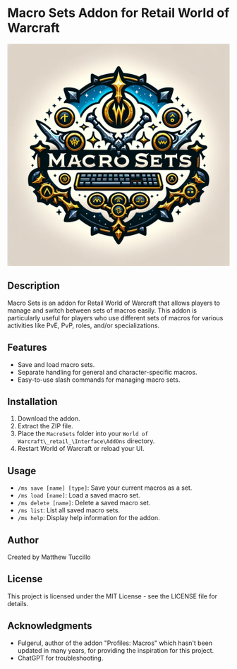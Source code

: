 # Macro Sets Addon for Retail World of Warcraft

![Macro Sets Logo](/Media/Textures/LogoAddon.png)

## Description

Macro Sets is an addon for Retail World of Warcraft that allows players to manage and switch between sets of macros easily. This addon is particularly useful for players who use different sets of macros for various activities like PvE, PvP, roles, and/or specializations.

## Features

- Save and load macro sets.
- Separate handling for general and character-specific macros.
- Easy-to-use slash commands for managing macro sets.

## Installation

1. Download the addon.
2. Extract the ZIP file.
3. Place the `MacroSets` folder into your `World of Warcraft\_retail_\Interface\AddOns` directory.
4. Restart World of Warcraft or reload your UI.

## Usage

- `/ms save [name] [type]`: Save your current macros as a set.
- `/ms load [name]`: Load a saved macro set.
- `/ms delete [name]`: Delete a saved macro set.
- `/ms list`: List all saved macro sets.
- `/ms help`: Display help information for the addon.

## Author

Created by Matthew Tuccillo

## License

This project is licensed under the MIT License - see the LICENSE file for details.

## Acknowledgments

- Fulgerul, author of the addon "Profiles: Macros" which hasn't been updated in many years, for providing the inspiration for this project.
- ChatGPT for troubleshooting.
